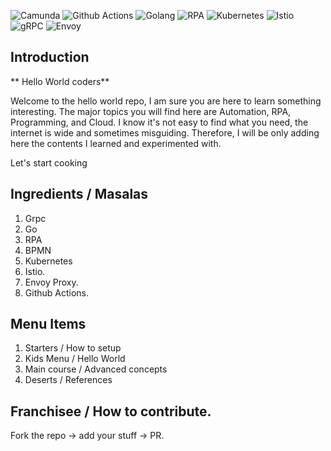 ![Camunda](https://img.shields.io/badge/Camunda-7.17.0-blue) ![Github Actions](https://img.shields.io/badge/CI%2FCD-Github%20Actions-green) ![Golang](https://img.shields.io/badge/Golang-1.19-blue) ![RPA](https://img.shields.io/badge/RPA-Robocorp-brightgreen) ![Kubernetes](https://img.shields.io/badge/Kubernetes-1.24-blue) ![Istio](https://img.shields.io/badge/Istio-1.16-blue) ![gRPC](https://img.shields.io/badge/gRPC-RPC-red) ![Envoy](https://img.shields.io/badge/Envoy-1.24-orange)

## Introduction

** Hello World coders**

Welcome to the hello world repo, I am sure you are here to learn something interesting. The major topics you will find here are Automation, RPA, Programming, and Cloud. 
I know it's not easy to find what you need, the internet is wide and sometimes misguiding. Therefore, I will be only adding here the contents I learned and experimented with.

Let's start cooking

## Ingredients / Masalas

1. Grpc
2. Go
3. RPA
4. BPMN
5. Kubernetes
6. Istio.
7. Envoy Proxy.
8. Github Actions.

## Menu Items

1. Starters / How to setup
2. Kids Menu / Hello World
3. Main course / Advanced concepts
4. Deserts / References

## Franchisee / How to contribute.

Fork the repo -> add your stuff -> PR.
